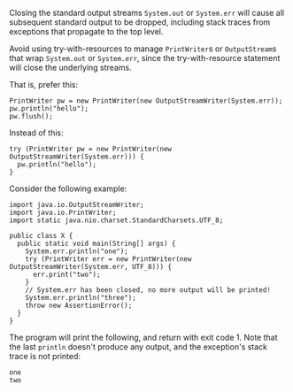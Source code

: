 Closing the standard output streams `System.out` or `System.err` will cause all
subsequent standard output to be dropped, including stack traces from exceptions
that propagate to the top level.

Avoid using try-with-resources to manage `PrintWriter`s or `OutputStream`s that
wrap `System.out` or `System.err`, since the try-with-resource statement will
close the underlying streams.

That is, prefer this:

``` {.good}
PrintWriter pw = new PrintWriter(new OutputStreamWriter(System.err));
pw.println("hello");
pw.flush();
```

Instead of this:

``` {.bad}
try (PrintWriter pw = new PrintWriter(new OutputStreamWriter(System.err))) {
  pw.println("hello");
}
```

Consider the following example:

```
import java.io.OutputStreamWriter;
import java.io.PrintWriter;
import static java.nio.charset.StandardCharsets.UTF_8;

public class X {
  public static void main(String[] args) {
    System.err.println("one");
    try (PrintWriter err = new PrintWriter(new OutputStreamWriter(System.err, UTF_8))) {
      err.print("two");
    }
    // System.err has been closed, no more output will be printed!
    System.err.println("three");
    throw new AssertionError();
  }
}
```

The program will print the following, and return with exit code 1. Note that the
last `println` doesn't produce any output, and the exception's stack trace is
not printed:

```
one
two
```
